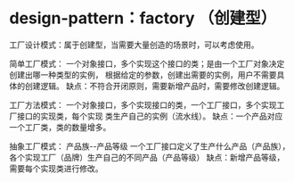 # design-pattern：factory （创建型）
工厂设计模式：属于创建型，当需要大量创造的场景时，可以考虑使用。

简单工厂模式：
一个对象接口，多个实现这个接口的类；是由一个工厂对象决定创建出哪一种类型的实例，
根据给定的参数，创建出需要的实例，用户不需要具体的创建逻辑。
缺点：不符合开闭原则，需要新增产品时，需要修改创建逻辑。

工厂方法模式：
一个对象接口，多个实现接口的类，一个工厂接口，多个实现工厂接口的实现类，每个实现
类生产自己的实例（流水线）。
缺点：一个产品对应一个工厂类，类的数量增多。

抽象工厂模式：
产品族--产品等级
一个工厂接口定义了生产什么产品（产品族），各个实现工厂（品牌）生产自己的不同产品（产品等级）
缺点：新增产品等级，需要每个实现类进行修改。